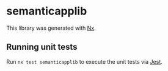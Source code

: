 # semanticapplib

This library was generated with [Nx](https://nx.dev).

## Running unit tests

Run `nx test semanticapplib` to execute the unit tests via [Jest](https://jestjs.io).
